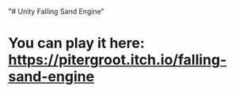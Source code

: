 "# Unity Falling Sand Engine" 

# You can play it here: https://pitergroot.itch.io/falling-sand-engine
